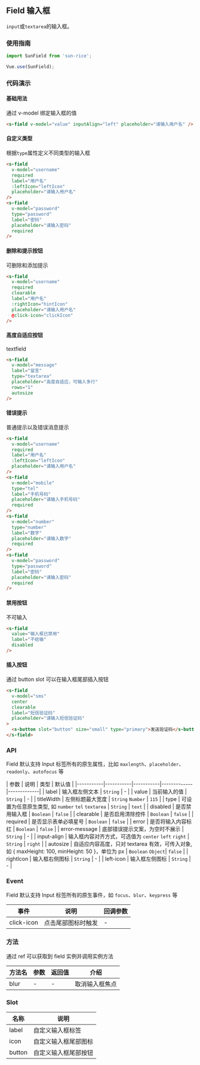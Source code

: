 ## Field 输入框

`input`或`textarea`的输入框。

### 使用指南
``` javascript
import SunField from 'sun-rice';

Vue.use(SunField);
```

### 代码演示

#### 基础用法
通过 v-model 绑定输入框的值

```html
<s-field v-model="value" inputAlign="left" placeholder="请输入用户名" />
```

#### 自定义类型
根据`type`属性定义不同类型的输入框

```html
<s-field
  v-model="username"
  required
  label="用户名"
  :leftIcon="leftIcon"
  placeholder="请输入用户名"
/>
<s-field
  v-model="password"
  type="password"
  label="密码"
  placeholder="请输入密码"
  required
/>
```

#### 删除和提示按钮
可删除和添加提示

```html
<s-field
  v-model="username"
  required
  clearable
  label="用户名"
  :rightIcon="hintIcon"
  placeholder="请输入用户名"
  @click-icon="clickIcon"
/>
```

#### 高度自适应按钮
textfield

```html
<s-field
  v-model="message"
  label="留言"
  type="textarea"
  placeholder="高度自适应，可输入多行"
  rows="1"
  autosize
/>
```

#### 错误提示
普通提示以及错误消息提示

```html
<s-field
  v-model="username"
  required
  label="用户名"
  :leftIcon="leftIcon"
  placeholder="请输入用户名"
/>
<s-field
  v-model="mobile"
  type="tel"
  label="手机号码"
  placeholder="请输入手机号码"
  required
/>
<s-field
  v-model="number"
  type="number"
  label="数字"
  placeholder="请输入数字"
  required
/>
<s-field
  v-model="password"
  type="password"
  label="密码"
  placeholder="请输入密码"
  required
/>
```

#### 禁用按钮
不可输入

```html
<s-field
  value="输入框已禁用"
  label="不给输"
  disabled
/>
```

#### 插入按钮
通过 button slot 可以在输入框尾部插入按钮

```html
<s-field
  v-model="sms"
  center
  clearable
  label="短信验证码"
  placeholder="请输入短信验证码"
>
  <s-button slot="button" size="small" type="primary">发送验证码</s-button>
</s-field>
```

### API

Field 默认支持 Input 标签所有的原生属性，比如 `maxlength`、`placeholder`、`readonly`、`autofocus` 等

| 参数 | 说明 | 类型 | 默认值 |
|-----------|-----------|-----------|-------------|-------------|
| label | 输入框左侧文本 | `String` | - |
| value | 当前输入的值 | `String` | - |
| titleWidth | 左侧标题最大宽度 | `String` `Number` | `115` |
| type | 可设置为任意原生类型, 如 `number` `tel` `textarea` | `String` | `text` |
| disabled | 是否禁用输入框 | `Boolean` | `false` |
| clearable | 是否启用清除控件 | `Boolean` | `false` |
| required | 是否显示表单必填星号 | `Boolean` | `false` |
| error | 是否将输入内容标红 | `Boolean` | `false` |
| error-message | 底部错误提示文案，为空时不展示 | `String` | - |
| input-align | 输入框内容对齐方式，可选值为 `center` `left` `right` | `String` | `right` |
| autosize | 自适应内容高度，只对 textarea 有效，可传入对象,<br>如 { maxHeight: 100, minHeight: 50 }，单位为 px | `Boolean` `Object`| `false` |
| rightIcon | 输入框右侧图标   | `String` | - |
| left-icon | 输入框左侧图标  | `String` | - |

### Event

Field 默认支持 Input 标签所有的原生事件，如 `focus`、`blur`、`keypress` 等

| 事件 | 说明 | 回调参数 |
|-----------|-----------|-----------|
| click-icon | 点击尾部图标时触发 | -

### 方法

通过 ref 可以获取到 field 实例并调用实例方法

| 方法名 | 参数 | 返回值 | 介绍 |
|-----------|-----------|-----------|-------------|
| blur | - | - | 取消输入框焦点 |

### Slot

| 名称 | 说明 |
|-----------|-----------|
| label | 自定义输入框标签 |
| icon | 自定义输入框尾部图标 |
| button | 自定义输入框尾部按钮 |
